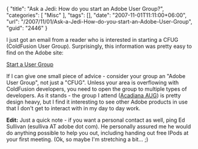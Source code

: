 {
	"title": "Ask a Jedi: How do you start an Adobe User Group?",
	"categories": [
		"Misc"
	],
	"tags": [],
	"date": "2007-11-01T11:11:00+06:00",
	"url": "/2007/11/01/Ask-a-Jedi-How-do-you-start-an-Adobe-User-Group",
	"guid": "2446"
}

I just got an email from a reader who is interested in starting a CFUG (ColdFusion User Group). Surprisingly, this information was pretty easy to find on the Adobe site:

<a href="http://www.adobe.com/cfusion/usergroups/start_a_usergroup.cfm">Start a User Group</a>

If I can give one small piece of advice - consider your group an "Adobe User Group", not just a "CFUG". Unless your area is overflowing with ColdFusion developers, you need to open the group to multiple types of developers. As it stands - the group I attend (<a href="http://www.acadiana-aug.org">Acadiana AUG</a>) is pretty design heavy, but I find it interesting to see other Adobe products in use that I don't get to interact with in my day to day work.

<b>Edit:</b> Just a quick note - if you want a personal contact as well, ping Ed Sullivan (esulliva AT adobe dot com). He personally assured me he would do anything possible to help you out, including handing out free IPods at your first meeting. (Ok, so maybe I'm stretching a bit... ;)